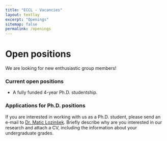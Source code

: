 ```yaml
---
title: "ECCL - Vacancies"
layout: textlay
excerpt: "Openings"
sitemap: false
permalink: /openings
---
```


# Open positions

We are looking for new enthusiastic group members!



### Current open positions

- A fully funded 4-year Ph.D. studentship.

### Applications for Ph.D. positions
If you are interested in working with us as a Ph.D. student, please send an e-mail to [Dr. Matic Lozinšek](mailto:matic.lozinsek@ijs.si). 
Briefly describe why are you interested in our research and attach a CV, including the information about your undergraduate grades.

<br>
<br>
<br>


